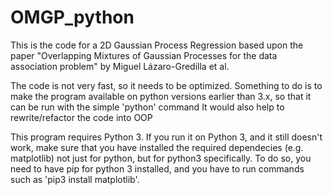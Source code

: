 # OMGP_python
This is the code for a 2D Gaussian Process Regression based upon the paper "Overlapping Mixtures of Gaussian Processes for the data association problem" by Miguel Lázaro-Gredilla et al.

The code is not very fast, so it needs to be optimized.
Something to do is to make the program available on python versions earlier than 3.x, so that it can be run with the simple 'python' command
It would also help to rewrite/refactor the code into OOP

This program requires Python 3. If you run it on Python 3, and it still doesn't work, make sure that you have installed the required dependecies (e.g. matplotlib) not just for python, but for python3 specifically.
To do so, you need to have pip for python 3 installed, and you have to run commands such as 'pip3 install matplotlib'.